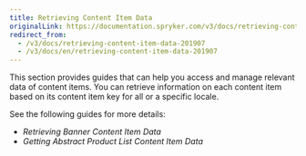 ```yaml
---
title: Retrieving Content Item Data
originalLink: https://documentation.spryker.com/v3/docs/retrieving-content-item-data-201907
redirect_from:
  - /v3/docs/retrieving-content-item-data-201907
  - /v3/docs/en/retrieving-content-item-data-201907
---
```


This section provides guides that can help you access and manage relevant data of content items. You can retrieve information on each content item based on its content item key for all or a specific locale. 

See the following guides for more details:

* _Retrieving Banner Content Item Data_
* _Getting Abstract Product List Content Item Data_
